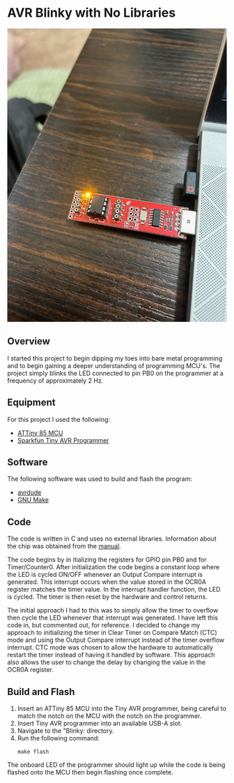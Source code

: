 # **AVR Blinky with No Libraries**

![Picture](https://github.com/joshuawalker3/Bare-Metal-AVR-Blinky/blob/main/Pictures/Blinky1.jpeg)

## **Overview**
I started this project to begin dipping my toes into bare metal programming and to begin gaining a deeper understanding of programming MCU's. The project simply blinks the LED connected to pin PB0 on the programmer at a frequency of approximately 2 Hz.

## **Equipment**
For this project I used the following:
- [ATTiny 85 MCU](https://components101.com/microcontroller/attiny85-pinout-datasheet)
- [Sparkfun Tiny AVR Programmer](https://www.sparkfun.com/products/11801)

## **Software**
The following software was used to build and flash the program:
- [avrdude](https://github.com/avrdudes/avrdude)
- [GNU Make](https://www.gnu.org/software/make/)

## **Code**
The code is written in C and uses no external libraries. Information about the chip was obtained from the [manual](https://ww1.microchip.com/downloads/en/devicedoc/atmel-2586-avr-8-bit-microcontroller-attiny25-attiny45-attiny85_datasheet.pdf).

The code begins by in itializing the registers for GPIO pin PB0 and for Timer/Counter0. After initialization the code begins a constant loop where the LED is cycled ON/OFF whenever an Output Compare interrupt is generated. This interrupt occurs when the value stored in the OCR0A register matches the timer value. In the interrupt handler function, the LED is cycled. The timer is then reset by the hardware and control returns. 

The initial approach I had to this was to simply allow the timer to overflow then cycle the LED whenever that interrupt was generated. I have left this code in, but commented out, for reference. I decided to change my approach to initializing the timer in Clear Timer on Compare Match (CTC) mode and using the Output Compare interrupt instead of the timer overflow interrupt. CTC mode was chosen to allow the hardware to automatically restart the timer instead of having it handled by software. This approach also allows the user to change the delay by changing the value in the OCR0A register.

## **Build and Flash**
1. Insert an ATTiny 85 MCU into the Tiny AVR programmer, being careful to match the notch on the MCU with the notch on the programmer.
2. Insert Tiny AVR programmer into an available USB-A slot.
3. Navigate to the "Blinky: directory.
4. Run the following command:
   ```
   make flash
   ```
The onboard LED of the programmer should light up while the code is being flashed onto the MCU then begin flashing once complete.

